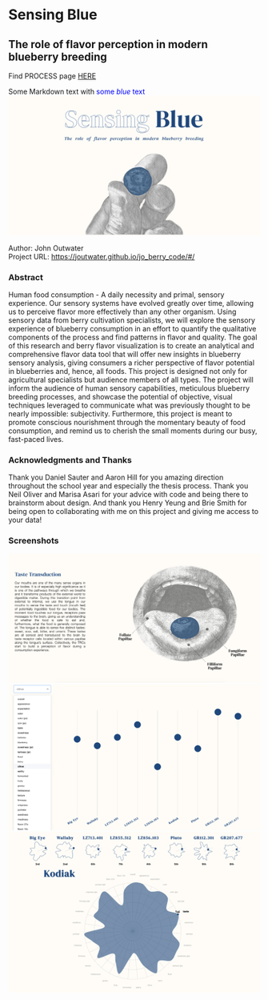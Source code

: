 # Sensing Blue
## The role of flavor perception in modern blueberry breeding
Find PROCESS page [HERE](https://github.com/joutwater/thesis)  

Some Markdown text with <span style="color:blue">some *blue* text</span>
![](preview.png)

Author: John Outwater  
Project URL: https://joutwater.github.io/jo_berry_code/#/

### Abstract

Human food consumption - A daily necessity and primal, sensory experience. Our sensory systems have evolved greatly over time, allowing us to perceive flavor more effectively than any other organism. Using sensory data from berry cultivation specialists, we will explore the sensory experience of blueberry consumption in an effort to quantify the qualitative components of the process and find patterns in flavor and quality. The goal of this research and berry flavor visualization is to create an analytical and comprehensive flavor data tool that will offer new insights in blueberry sensory analysis, giving consumers a richer perspective of flavor potential in blueberries and, hence, all foods. This project is designed not only for agricultural specialists but audience members of all types. The project will inform the audience of human sensory capabilities, meticulous blueberry breeding processes, and showcase the potential of objective, visual techniques leveraged to communicate what was previously thought to be nearly impossible: subjectivity. Furthermore, this project is meant to promote conscious nourishment through the momentary beauty of food consumption, and remind us to cherish the small moments during our busy, fast-paced lives.

### Acknowledgments and Thanks
Thank you Daniel Sauter and Aaron Hill for you amazing direction throughout the school year and especially the thesis process. Thank you Neil Oliver and Marisa Asari for your advice with code and being there to brainstorm about design. And thank you Henry Yeung and Brie Smith for being open to collaborating with me on this project and giving me access to your data!

### Screenshots
![](screenShot1.png)
![](screenShot2.png)
![](screenShot3.png)
